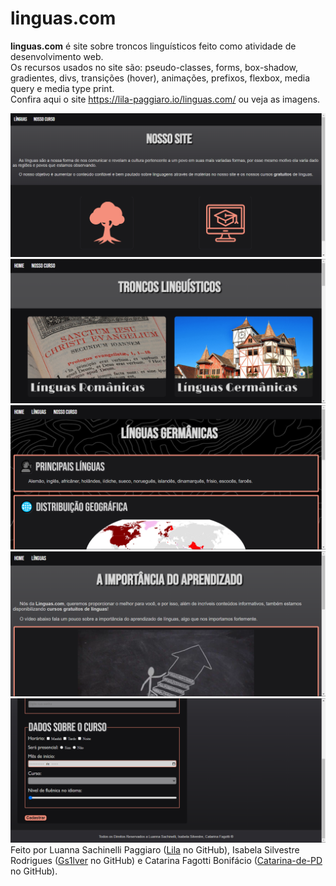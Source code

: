 # linguas.com
**linguas.com** é site sobre troncos linguísticos feito como atividade de desenvolvimento web.  
Os recursos usados no site são: pseudo-classes, forms, box-shadow, gradientes, divs, transições (hover), animações, prefixos, flexbox, media query e media type print.  
Confira aqui o site <https://lila-paggiaro.io/linguas.com/> ou veja as imagens.  

![Home](https://github.com/Lua-da-tarde/linguas.com/blob/main/imgs/fotosDoSite/site1.png)
![Línguas](https://github.com/Lua-da-tarde/linguas.com/blob/main/imgs/fotosDoSite/site2.png)
![Línguas Germânicas](https://github.com/Lua-da-tarde/linguas.com/blob/main/imgs/fotosDoSite/site3.png)
![Nosso Curso](https://github.com/Lua-da-tarde/linguas.com/blob/main/imgs/fotosDoSite/site4.png)
![Forms de inscrição](https://github.com/Lua-da-tarde/linguas.com/blob/main/imgs/fotosDoSite/site5.png)  
Feito por Luanna Sachinelli Paggiaro ([Lila](https://github.com/lila-paggiaro) no GitHub), Isabela Silvestre Rodrigues ([Gs1lver](https://github.com/Gs1lver) no GitHub) e Catarina Fagotti Bonifácio ([Catarina-de-PD](https://github.com/Catarina-de-PD) no GitHub).
